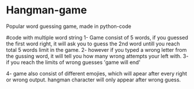 # Hangman-game
Popular word guessing game, made in python-code

#code with multiple word string
1- Game consist of 5 words, if you guessed the first word right, it will ask you to guess the 2nd word untill you reach total 5 words limit in the game.
2- however if you typed a wrong letter from the gussing word, it will tell you how many wrong attempts your left with.
3- if you reach the limits of wrong guesses 'game will end'

4- game also consist of different emojies, which will apear after every right or wrong output.
hangman character will only appear after wrong guess.
